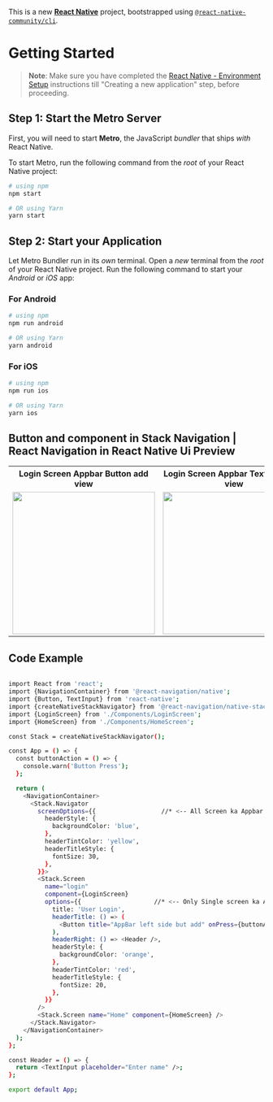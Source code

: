 This is a new [**React Native**](https://reactnative.dev) project, bootstrapped using [`@react-native-community/cli`](https://github.com/react-native-community/cli).

# Getting Started

> **Note**: Make sure you have completed the [React Native - Environment Setup](https://reactnative.dev/docs/environment-setup) instructions till "Creating a new application" step, before proceeding.

## Step 1: Start the Metro Server

First, you will need to start **Metro**, the JavaScript _bundler_ that ships _with_ React Native.

To start Metro, run the following command from the _root_ of your React Native project:

```bash
# using npm
npm start

# OR using Yarn
yarn start
```

## Step 2: Start your Application

Let Metro Bundler run in its _own_ terminal. Open a _new_ terminal from the _root_ of your React Native project. Run the following command to start your _Android_ or _iOS_ app:

### For Android

```bash
# using npm
npm run android

# OR using Yarn
yarn android
```

### For iOS

```bash
# using npm
npm run ios

# OR using Yarn
yarn ios
```

## Button and component in Stack Navigation | React Navigation in React Native Ui Preview

<table>
  
  
<tr>                    
   
   <th>Login Screen Appbar Button add view</th>
   <th>Login Screen Appbar TextInput add view</th>
  
</tr>
  
  
  
  
<tr>
  
<td>

<img src="" width="280"/>

</td>
<td>

<img src="" width="280"/>

</td>

</table>











## Code Example

```bash

import React from 'react';
import {NavigationContainer} from '@react-navigation/native';
import {Button, TextInput} from 'react-native';
import {createNativeStackNavigator} from '@react-navigation/native-stack';
import {LoginScreen} from './Components/LoginScreen';
import {HomeScreen} from './Components/HomeScreen';

const Stack = createNativeStackNavigator();

const App = () => {
  const buttonAction = () => {
    console.warn('Button Press');
  };

  return (
    <NavigationContainer>
      <Stack.Navigator
        screenOptions={{                  //* <-- All Screen ka Appbar Mein apply hota styles
          headerStyle: {
            backgroundColor: 'blue',
          },
          headerTintColor: 'yellow',
          headerTitleStyle: {
            fontSize: 30,
          },
        }}>
        <Stack.Screen
          name="login"
          component={LoginScreen}
          options={{                    //* <-- Only Single screen ka Appbar Mein apply hota styles
            title: 'User Login',
            headerTitle: () => (
              <Button title="AppBar left side but add" onPress={buttonAction} />
            ),
            headerRight: () => <Header />,
            headerStyle: {
              backgroundColor: 'orange',
            },
            headerTintColor: 'red',
            headerTitleStyle: {
              fontSize: 20,
            },
          }}
        />
        <Stack.Screen name="Home" component={HomeScreen} />
      </Stack.Navigator>
    </NavigationContainer>
  );
};

const Header = () => {
  return <TextInput placeholder="Enter name" />;
};

export default App;




```
